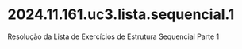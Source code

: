 # 2024.11.161.uc3.lista.sequencial.1
Resolução da Lista de Exercícios de Estrutura Sequencial Parte 1
